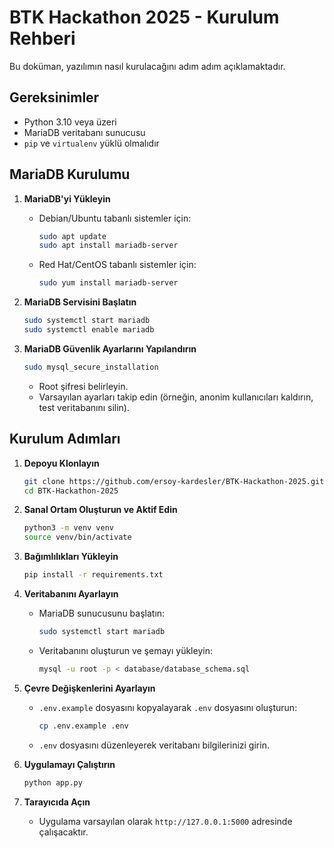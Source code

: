 # BTK Hackathon 2025 - Kurulum Rehberi

Bu doküman, yazılımın nasıl kurulacağını adım adım açıklamaktadır.

## Gereksinimler

- Python 3.10 veya üzeri
- MariaDB veritabanı sunucusu
- `pip` ve `virtualenv` yüklü olmalıdır

## MariaDB Kurulumu

1. **MariaDB'yi Yükleyin**

   - Debian/Ubuntu tabanlı sistemler için:
     ```bash
     sudo apt update
     sudo apt install mariadb-server
     ```

   - Red Hat/CentOS tabanlı sistemler için:
     ```bash
     sudo yum install mariadb-server
     ```

2. **MariaDB Servisini Başlatın**

   ```bash
   sudo systemctl start mariadb
   sudo systemctl enable mariadb
   ```

3. **MariaDB Güvenlik Ayarlarını Yapılandırın**

   ```bash
   sudo mysql_secure_installation
   ```
   - Root şifresi belirleyin.
   - Varsayılan ayarları takip edin (örneğin, anonim kullanıcıları kaldırın, test veritabanını silin).

## Kurulum Adımları

1. **Depoyu Klonlayın**

   ```bash
   git clone https://github.com/ersoy-kardesler/BTK-Hackathon-2025.git
   cd BTK-Hackathon-2025
   ```

2. **Sanal Ortam Oluşturun ve Aktif Edin**

   ```bash
   python3 -m venv venv
   source venv/bin/activate
   ```

3. **Bağımlılıkları Yükleyin**

   ```bash
   pip install -r requirements.txt
   ```

4. **Veritabanını Ayarlayın**

   - MariaDB sunucusunu başlatın:
     ```bash
     sudo systemctl start mariadb
     ```
   - Veritabanını oluşturun ve şemayı yükleyin:
     ```bash
     mysql -u root -p < database/database_schema.sql
     ```

5. **Çevre Değişkenlerini Ayarlayın**

   - `.env.example` dosyasını kopyalayarak `.env` dosyasını oluşturun:
     ```bash
     cp .env.example .env
     ```
   - `.env` dosyasını düzenleyerek veritabanı bilgilerinizi girin.

6. **Uygulamayı Çalıştırın**

   ```bash
   python app.py
   ```

7. **Tarayıcıda Açın**

   - Uygulama varsayılan olarak `http://127.0.0.1:5000` adresinde çalışacaktır.
